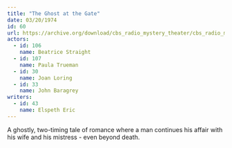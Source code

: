 ```yaml
---
title: "The Ghost at the Gate"
date: 03/20/1974
id: 60
url: https://archive.org/download/cbs_radio_mystery_theater/cbs_radio_mystery_theater-0051-0100.zip/cbs_radio_mystery_theater-0051-0100%2Fcbsrmt_0060_the_ghost_at_the_gate.mp3
actors:  
  - id: 106
    name: Beatrice Straight  
  - id: 107
    name: Paula Trueman  
  - id: 30
    name: Joan Loring  
  - id: 33
    name: John Baragrey
writers:  
  - id: 43
    name: Elspeth Eric
---
```

A ghostly, two-timing tale of romance where a man continues his affair with his wife and his mistress - even beyond death.